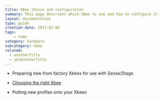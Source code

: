 ```yaml
---
title: XBee choice and configuration
summary: This page describes which XBee to use and how to configure it.
layout: documentation
type: guide
creation-date: 2017-02-06
tags: 
    - todo
category: hardware
subcategory: xbee
related:
  - anotherTitle
  - yetAnotherTitle
---
```




* Preparing new from factory Xbees for use with Sense/Stage.

* [Choosing the right Xbee](https://docs.sensestage.eu/old/xbee-choice-andconfiguration)

* Putting new profiles onto your Xbees

